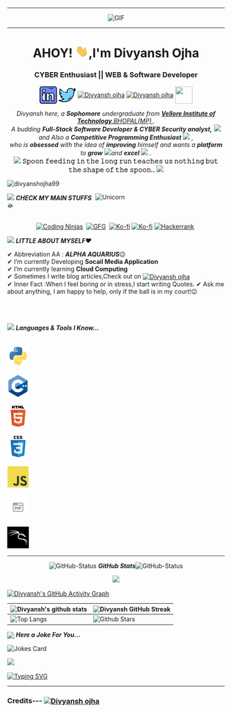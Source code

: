 <hr>
<p align="center">
  <img alt="GIF" src="https://gifdb.com/images/file/programming-test-typing-codes-0oynrheuykqxntba.gif" />
</p>

<hr>
<h1 align="center">AHOY! <img src="https://raw.githubusercontent.com/ABSphreak/ABSphreak/master/gifs/Hi.gif"width="30px">,I'm Divyansh Ojha</h1>
<h3 align="center">CYBER Enthusiast || WEB & Software Developer </h3>
<p align="center">
<a href="https://www.linkedin.com/in/astrohere/" target="blank"><img align="center" src="https://raw.githubusercontent.com/8bithemant/8bithemant/master/linkedin.png" alt="astrohere" height="40" width="40" /></a>
<a href="https://twitter.com/the_astro99" target="blank"><img align="center" src="https://raw.githubusercontent.com/8bithemant/8bithemant/master/twitter.png" alt="Divyansh ojha" height="40" width="40" /></a>
<a href="https://discord.com/channels/@theastro#4111" target="blank"><img align="center" src="https://img.icons8.com/color/2x/discord--v2.png" alt="Divyansh ojha" height="43" width="42" /></a>  
<a href="https://www.instagram.com/divyansh_4980/" target="blank"><img align="center" src="https://img.icons8.com/doodle/344/instagram-new.png" alt="Divyansh ojha" height="40" width="40" /></a>
<a href = "mailto: divyanshojha2003@gmail.com"><img align="center" src="https://img.icons8.com/doodle/2x/gmail-new.png" height="40" width="40" /></a>
</p>
</p>



<p align="center">
  <em>
    Divyansh here, a <b>Sophomore</b> undergraduate from <a href="https://vitbhopal.ac.in/"> <b>Vellore Institute of Technology</b>,BHOPAL(MP) </a>. <br>
    A budding <b>Full-Stack Software Developer & CYBER Security analyst,</b> <img src="https://github.com/TheDudeThatCode/TheDudeThatCode/blob/master/Assets/Developer.gif" width="30px"> and Also a <b>Competitive Programming Enthusiast</b>&nbsp;<img src="https://github.com/TheDudeThatCode/TheDudeThatCode/blob/master/Assets/Designer.gif" width="36px">&nbsp,<br>who is <b>obsessed</b>
    with the idea of <b>improving</b> himself and wants a <b>platform</b> to 
    <b>grow</b> <img src="https://github.com/TheDudeThatCode/TheDudeThatCode/blob/master/Assets/Rocket.gif" width="18px">and 
    <b>excel</b> <img src="https://github.com/TheDudeThatCode/TheDudeThatCode/blob/master/Assets/Medal.gif" width="19px">&nbsp.
  </em> 
  <br>
  <img src="https://media.giphy.com/media/VgCDAzcKvsR6OM0uWg/giphy.gif" width="50" /> <b>𝚂𝚙𝚘𝚘𝚗 𝚏𝚎𝚎𝚍𝚒𝚗𝚐 𝚒𝚗 𝚝𝚑𝚎 𝚕𝚘𝚗𝚐 𝚛𝚞𝚗 𝚝𝚎𝚊𝚌𝚑𝚎𝚜 𝚞𝚜 𝚗𝚘𝚝𝚑𝚒𝚗𝚐 𝚋𝚞𝚝 𝚝𝚑𝚎 𝚜𝚑𝚊𝚙𝚎 𝚘𝚏 𝚝𝚑𝚎 𝚜𝚙𝚘𝚘𝚗..</b> <img src="https://media.giphy.com/media/7j2hfyeVcDtf2/giphy.gif" width="50" />
</p>

<p align="left"> <img src="https://komarev.com/ghpvc/?username=divyanshojha99&label=Profile%20views&color=B833FF&style=flat" alt="divyanshojha99" /> </p>
<img align="right" width=300px alt="Unicorn" src="https://media.giphy.com/media/3ohs4BSacFKI7A717y/giphy.gif" />

<img src="https://media.giphy.com/media/ObNTw8Uzwy6KQ/giphy.gif" width="30px">&nbsp;***CHECK MY MAIN STUFFS💥***
<p align="center">
<br>
<a href="https://www.codingninjas.com/studio/profile/astro"><img src="https://img.shields.io/badge/codingninjas-FFD580.svg?&style=for-the-badge&logo=codingninjas&logoColor=black" alt="Coding Ninjas" /></a>&nbsp;
<a href="https://auth.geeksforgeeks.org/user/divyanshojha2003?hr_r=1"><img src="https://img.shields.io/badge/geeksforgeeks-4682B.svg?&style=for-the-badge&logo=geeksforgeeks&logoColor=black" alt="GFG" /></a>&nbsp;
<a href="https://www.codechef.com/users/divyanshojha20"><img alt="Ko-fi" title="CodeChef" src="https://img.shields.io/badge/-codechef-D3D3D3?style=for-the-badge&logo=CodeChef&logoColor=black"/></a> 
<a href="https://leetcode.com/divyanshojha99/"><img alt="Ko-fi" title="Leetcode" src="https://img.shields.io/badge/-leetcode-F4A460?style=for-the-badge&logo=leetcode&logoColor=black"/></a> 
<a href="https://www.hackerrank.com/divyanshojha99?hr_r=1"><img src="https://img.shields.io/badge/hackerrank-90EE90.svg?&style=for-the-badge&logo=Hackerrank&logoColor=white" alt="Hackerrank" /></a>&nbsp;

</p>


<img src="https://media.giphy.com/media/ObNTw8Uzwy6KQ/giphy.gif" width="30px">&nbsp;***LITTLE ABOUT MYSELF❤️***

✔ Abbreviation AA : ***ALPHA AQUARIUS***😉 <br>
✔ I’m currently Developing **Socail Media Application** <br>
✔ I’m currently learning **Cloud Computing**<br>
✔ Sometimes I write blog articles,Check out on <a href="https://astrofire40299681.wordpress.com/" target="blank"><img align="center" src="https://img.icons8.com/fluency/2x/wordpress.png?raw=true" alt="Divyansh ojha" height="30" width="40" /></a><br>
✔ Inner Fact :When I feel boring or in stress,I start writing Quotes.
✔ Ask me about anything, I am happy to help, only if the ball is in my court!😉<br><br><br><br>
 

<img src="https://media.giphy.com/media/ObNTw8Uzwy6KQ/giphy.gif" width="30px">&nbsp;***Languages & Tools I Know...***
<p align="left">
  
  <code> <img height="50" src="https://raw.githubusercontent.com/devicons/devicon/master/icons/python/python-original.svg"> </code>
  <code> <img height="50" src="https://raw.githubusercontent.com/devicons/devicon/master/icons/cplusplus/cplusplus-original.svg"> </code>
  <code> <img height="50" src="https://raw.githubusercontent.com/devicons/devicon/master/icons/html5/html5-original-wordmark.svg"> </code>
  <code> <img height="50" src="https://raw.githubusercontent.com/devicons/devicon/master/icons/css3/css3-original-wordmark.svg"> </code>
  <code> <img height="50" src="https://raw.githubusercontent.com/devicons/devicon/master/icons/javascript/javascript-original.svg"> </code>
  <code> <img height="50" src="https://github.com/divyanshojha99/PICBOX/blob/main/php-web-programming-language-line-icon-php-web-programming-language-line-icon-linear-style-sign-mobile-concept-web-design-177562144.jpg?raw=true"> </code>
  <code> <img height="50" src="https://github.com/divyanshojha99/PICBOX/blob/main/kali.png?raw=true"> </code>
  
  <hr>
  <p align="center">
 <img src="https://media.giphy.com/media/8UHRm5oY4k4FDxq5QG/giphy.gif" width="30px" alt="GitHub-Status"/>&nbsp;<i><b>GitHub Stats</b></i><img src="https://media.giphy.com/media/8UHRm5oY4k4FDxq5QG/giphy.gif" width="30px" alt="GitHub-Status"/></p>
 
 <p  align="center">
<img src="https://user-images.githubusercontent.com/73097560/115834477-dbab4500-a447-11eb-908a-139a6edaec5c.gif"> 
        

 <br>
  
[![Divyansh's GitHub Activity Graph](https://activity-graph.herokuapp.com/graph?username=divyanshojha99&theme=radical)](https://git.io/praveenscience)

| ![Divyansh's github stats](https://github-readme-stats.vercel.app/api?username=divyanshojha99&show_icons=true&theme=tokyonight) | ![Divyansh GitHub Streak](https://github-readme-streak-stats.herokuapp.com/?user=divyanshojha99&theme=radical) |
| --- | --- |
| ![Top Langs](https://github-readme-stats.vercel.app/api/top-langs/?username=divyanshojha99&theme=radical) | ![Github Stars](https://github-readme-stats.vercel.app/api?username=divyanshojha99&show_icons=true&locale=en&count_private=true&hide_rank=true&custom_title=My%20GitHub%20Stats&disable_animations=true&theme=tokyonight) |
  
  

<img src="https://media0.giphy.com/media/QWvra259h4LCvdJnxP/200w.webp?cid=ecf05e476pvkziq9x3bgzczk1485qk6hm5kjc6nv85vus8ao&rid=200w.webp&ct=g" align="center" width="30px">&nbsp;***Here a Joke For You...***
  
<img src="https://readme-jokes.vercel.app/api?theme=dracula" alt="Jokes Card" />



<br>
  
</p>  
<img src="https://user-images.githubusercontent.com/73097560/115834477-dbab4500-a447-11eb-908a-139a6edaec5c.gif">

[![Typing SVG](https://readme-typing-svg.herokuapp.com?font=Architects+Daughter&color=C0C0C0&size=30&lines=😊+😊+😊.....;Hey!+Feel+Free;to+Fork!;and+star⭐;this+Repo...;Thanks+for+visiting✌️)](https://git.io/typing-svg)



-----
### Credits--- <a href="https://divyanshojha.ml/" target="blank"><img  align="center" src="https://i.ibb.co/g77vvbq/download-5.jpg" alt="Divyansh ojha" height="45" width="60" /></a>

   

                    


                       
